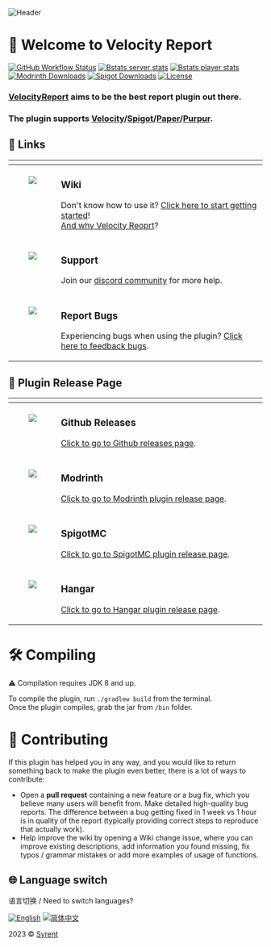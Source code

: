 ![Header](https://capsule-render.vercel.app/api?type=Waving&color=timeGradient&height=200&animation=fadeIn&section=header&text=Velocity%20Report&fontSize=65)

# 👋 Welcome to Velocity Report

<!-- Data Statistics / 数据统计 -->
[![GitHub Workflow Status](https://img.shields.io/github/actions/workflow/status/Syrent/VelocityReport/maven.yml?color=%2300B4DB&style=flat-square&logo=github)](https://github.com/Syrent/VelocityReport/actions)
[![Bstats server stats](https://img.shields.io/bstats/servers/16576?color=%2300B4DB&style=flat-square&logo=serverless&logoColor=white)](https://bstats.org/plugin/bukkit/VelocityReport/16576)
[![Bstats player stats](https://img.shields.io/bstats/players/16576?color=%2300B4DB&style=flat-square&logo=odnoklassniki&logoColor=white)](https://bstats.org/plugin/bukkit/VelocityReport/16576)
[![Modrinth Downloads](https://img.shields.io/modrinth/dt/mqGjZEIE?label=Modrinth&color=blue&style=flat-square&logo=modrinth&logoColor=white)](https://modrinth.com/plugin/velocityreport)
[![Spigot Downloads](https://img.shields.io/spiget/downloads/105378?label=Spigot&color=blue&style=flat-square&logo=docusign&logoColor=white)](https://www.spigotmc.org/resources/105378)
[![License](https://img.shields.io/badge/GPL%20V3-blue?label=License&style=flat-square)](https://github.com/Syrent/VelocityReport/blob/master/LICENSE)

### [VelocityReport] aims to be the best report plugin out there.

### The plugin supports [Velocity]/[Spigot]/[Paper]/[Purpur].

<table>
<thead>
<tr>
<th width="2000" colspan="2">
</th>
<h2>🧭 Links</h2>
</tr>
</thead>
<tbody>
<tr>
  <td width="80" align="center" valign="top">
    <br>
    <a href="https://github.com/Syrent/VelocityReport/wiki"><img src="./blob/images/icons/bookmark.svg"></a>
  </td>
  <td valign="top">
    <h3>Wiki</h3>
    <p>
      Don't know how to use it? <a href="https://github.com/Syrent/VelocityReport/wiki">Click here to start getting started</a>!
      <br>
      <a href="https://github.com/Syrent/VelocityReport/wiki/Why-VelocityReport">And why Velocity Reoprt</a>?
    </p>
  </td>
</tr>
  <td width="80" align="center" valign="top">
    <br>
    <a href="https://discord.gg/VZk2XU3kFg"><img src="./blob/images/icons/support.svg"></a>
  </td>
  <td>
    <h3>Support</h3>
    <p>
      Join our <a href="https://discord.gg/VZk2XU3kFg">discord community</a> for more help.
    </p>
  </td>
</tr>
<tr>
  <td width="80" align="center" valign="top">
    <br>
    <a href="https://github.com/Syrent/VelocityReport/issues"><img src="./blob/images/icons/bug.svg"></a>
  </td>
  <td>
    <h3>Report Bugs</h3>
    <p>
      Experiencing bugs when using the plugin? <a href="https://github.com/Syrent/VelocityReport/issues">Click here to feedback bugs</a>.
    </p>
  </td>
</tr>
</tbody>
</table>

<table>
<thead>
<tr>
<th width="2000" colspan="2">
</th>
<h2>🚀 Plugin Release Page</h2>
</tr>
</thead>
<tbody>
<tr>
  <td width="80" align="center" valign="top">
    <br>
    <a href="https://github.com/Syrent/VelocityReport/releases"><img src="./blob/images/logo/github-mark.svg"></a>
  </td>
  <td valign="top">
    <h3>Github Releases</h3>
    <p>
      <a href="https://github.com/Syrent/VelocityReport/releases">Click to go to Github releases page</a>.
    </p>
  </td>
</tr>
<tr>
  <td width="80" align="center" valign="top">
    <br>
    <a href="https://modrinth.com/plugin/velocityreport"><img src="./blob/images/logo/modrinth.svg"></a>
  </td>
  <td valign="top">
    <h3>Modrinth</h3>
    <p>
      <a href="https://modrinth.com/plugin/velocityreport">Click to go to Modrinth plugin release page</a>.
    </p>
  </td>
</tr>
<tr>
  <td width="80" align="center" valign="top">
    <br>
    <a href="https://www.spigotmc.org/resources/105378"><img src="./blob/images/logo/spigotmc.png"></a>
  </td>
  <td valign="top">
    <h3>SpigotMC</h3>
    <p>
      <a href="https://www.spigotmc.org/resources/105378">Click to go to SpigotMC plugin release page</a>.
    </p>
  </td>
</tr>
<tr>
  <td width="80" align="center" valign="top">
    <br>
    <a href="https://forums.papermc.io/threads/515"><img src="./blob/images/logo/papermc-logo.png"></a>
  </td>
  <td valign="top">
    <h3>Hangar</h3>
    <p>
      <a href="https://hangar.papermc.io/Syrent/VelocityReport">Click to go to Hangar plugin release page</a>.
    </p>
  </td>
</tr>
</tbody>
</table>

# 🛠 Compiling
⚠ Compilation requires JDK 8 and up.

To compile the plugin, run `./gradlew build` from the terminal.   
Once the plugin compiles, grab the jar from `/bin` folder.      

# 🍪 Contributing
If this plugin has helped you in any way, and you would like to return something back to make the plugin even better, there is a lot of ways to contribute:

* Open a **pull request** containing a new feature or a bug fix, which you believe many users will benefit from.
Make detailed high-quality bug reports. The difference between a bug getting fixed in 1 week vs 1 hour is in quality of the report (typically providing correct steps to reproduce that actually work).
* Help improve the wiki by opening a Wiki change issue, where you can improve existing descriptions, add information you found missing, fix typos / grammar mistakes or add more examples of usage of functions.

## 🌐 Language switch

语言切换 / Need to switch languages?

[![English](https://img.shields.io/badge/English-Click%20me-purple?style=flat-square)](https://github.com/Syrent/VelocityReport/blob/master/README.md)
[![简体中文](https://img.shields.io/badge/简体中文-Click%20me-purple?style=flat-square)](https://github.com/Syrent/VelocityReport/blob/master/blob/zh-hans/README.md)

2023 © [Syrent](https://github.com/Syrent)

<!-- URL LIST -->
[Spigot]: https://www.spigotmc.org
[Paper]: https://papermc.io
[Purpur]: https://purpurmc.org
[Velocity]: https://velocitypowered.com
[VelocityReport]: https://github.com/Syrent/VelocityReport

<!-- Rev1.0 Designed by chencu5958 -->
<!-- SVG icons from svgrepo.com -->
